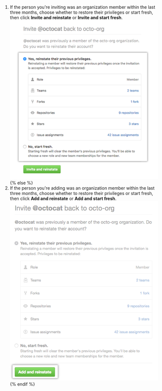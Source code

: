 1. If the person you're inviting was an organization member within the last three months, choose whether to restore their privileges or start fresh, then click **Invite and reinstate** or **Invite and start fresh**.
  ![Choose whether to restore privileges](/assets/images/help/organizations/choose_whether_to_restore_org_member_info.png){% else %}
1. If the person you're adding was an organization member within the last three months, choose whether to restore their privileges or start fresh, then click **Add and reinstate** or **Add and start fresh**.
  ![Choose whether to restore privileges](/assets/images/help/organizations/choose_whether_to_restore_org_member_info_ghe.png){% endif %}
